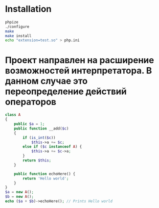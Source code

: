 # Installation

```bash
phpize
./configure
make
make install
echo "extension=test.so" > php.ini
```
# Проект направлен на расширение возможностей интерпретатора. В данном случае это переопределение действий операторов

```php
class A
{
    public $a = 1;
    public function __add($c)
    {
        if (is_int($c))
            $this->a += $c;
        else if ($c instanceof A) {
            $this->a += $c->a;
        }
        return $this;
    }

    public function echoHere() {    
        return 'Hello world';
    }
}
$a = new A();
$b = new A();
echo ($a + $b)->echoHere(); // Prints Hello world
```
